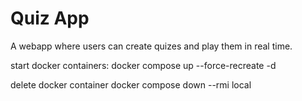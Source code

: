 # Quiz App
A webapp where users can create quizes and play them in real time. 


start docker containers:
docker compose up --force-recreate -d

delete docker container
docker compose down --rmi local
